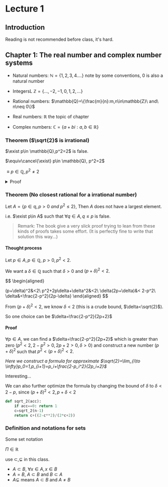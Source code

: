 # Lecture 1

## Introduction

Reading is not recommended before class, it's hard.

## Chapter 1: The real number and complex number systems

* Natural numbers: $\mathbb{N}=\{1,2,3,4....\}$ note by some conventions, $0$ is also a natural number

* IntegersL $\mathbb{Z}=\{...,-2,-1,0,1,2,...\}$

* Rational numbers: $\mathbb{Q}=\{\frac{m}{n}:m,n\in\mathbb{Z}\ and\ n\neq 0\}$

* Real numbers: $\mathbb{R}$ the topic of chapter

* Complex numbers: $\mathbb{C}=\{a+bi:a,b\in \mathbb{R}\}$

### Theorem ($\sqrt{2}$ is irrational)

$\exist p\in \mathbb{Q},p^2=2$ is false.

$\equiv\cancel{\exist} p\in \mathbb{Q}, p^2=2$

$\equiv p\in \mathbb{Q},p^2\neq 2$

<details>
<summary>Proof</summary>

Suppose for contradiction, $\exist p\in \mathbb{Q}$ such that $p^2=\mathbb{Q}$.

Let $p=\frac{m}{n}$, where $m,n \in \mathbb{Z}$ are not both even. (reduced form)

$p^2=2$ and $p=\frac{m}{n}$, so $m^2=2n^2$, so $m^2$ is even, $m$ is even.

So $m^2$ is divisible by 4, $2n^2$ is divisible by 4.

So $n^2$ is even. but they are not both even.

</details>

### Theorem (No closest rational for a irrational number)

Let $A=\{p\in \mathbb{q}, p>0\ and\ p^2\leq 2\}$, Then $A$ does not have a largest element.

i.e. $\exist p\in A$ such that $\forall q\in A, q\leq p$ is false.

> Remark: The book give a very slick proof trying to lean from these kinds of proofs takes some effort. (It is perfectly fine to write that solution this way...)

#### Thought process

Let $p\in A,p\in \mathbb{Q}$, $p>0, p^2<2$.

We want a $\delta\in\mathbb{Q}$ such that $\delta>0$ and $(p+\delta)^2<2$.

$$
\begin{aligned}
    
(p+\delta)^2&<2\\
p^2+2p\delta+\delta^2&<2\\
\delta(2p+\delta)&< 2-p^2\\
\delta&<\frac{2-p^2}{2p-\delta}
\end{aligned}
$$

From $(p+\delta)^2<2$, we know $\delta<2$ (this is a crude bound, $\delta<\sqrt{2}$).

So one choice can be $\delta=\frac{2-p^2}{2p+2}$

#### Proof

$\forall p\in A$, we can find a $\delta=\frac{2-p^2}{2p+2}$ which is greater than zero ($p^2<2,2-p^2>0,2p+2>0,\delta>0$) and construct a new number $(p+\delta)^2$ such that $p^2<(p+\delta)^2<2$.

_Here we construct a formula for approximate $\sqrt{2}=\lim_{i\to \infty}p_0=1,p_{i+1}=p_i+\frac{2-p_i^2}{2p_i+2}$_

Interesting...

We can also further optimize the formula by changing the bound of $\delta$ to $\delta< 2-p$, since $(p+\delta)^2<2,p+\delta<2$

```python
def sqrt_2(acc):
    if acc==0: return 1
    c=sqrt_2(n-1)
    return c+((2-c**2)/(2*c+2))
```

### Definition and notations for sets

Some set notation

$\Pi\in \mathbb{R}$

use $\subset,\subsetneq$ in this class.

* $A\subset B$, $\forall x\in A, x\in B$
* $A=B$, $A\subset B$ and $B\subset A$
* $A\subsetneq$ means $A\subset B$ and $A\neq B$

